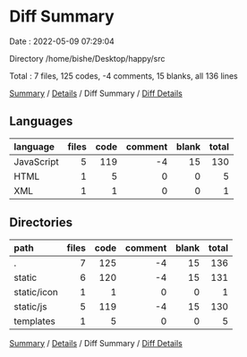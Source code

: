 # Diff Summary

Date : 2022-05-09 07:29:04

Directory /home/bishe/Desktop/happy/src

Total : 7 files,  125 codes, -4 comments, 15 blanks, all 136 lines

[Summary](results.md) / [Details](details.md) / Diff Summary / [Diff Details](diff-details.md)

## Languages
| language | files | code | comment | blank | total |
| :--- | ---: | ---: | ---: | ---: | ---: |
| JavaScript | 5 | 119 | -4 | 15 | 130 |
| HTML | 1 | 5 | 0 | 0 | 5 |
| XML | 1 | 1 | 0 | 0 | 1 |

## Directories
| path | files | code | comment | blank | total |
| :--- | ---: | ---: | ---: | ---: | ---: |
| . | 7 | 125 | -4 | 15 | 136 |
| static | 6 | 120 | -4 | 15 | 131 |
| static/icon | 1 | 1 | 0 | 0 | 1 |
| static/js | 5 | 119 | -4 | 15 | 130 |
| templates | 1 | 5 | 0 | 0 | 5 |

[Summary](results.md) / [Details](details.md) / Diff Summary / [Diff Details](diff-details.md)